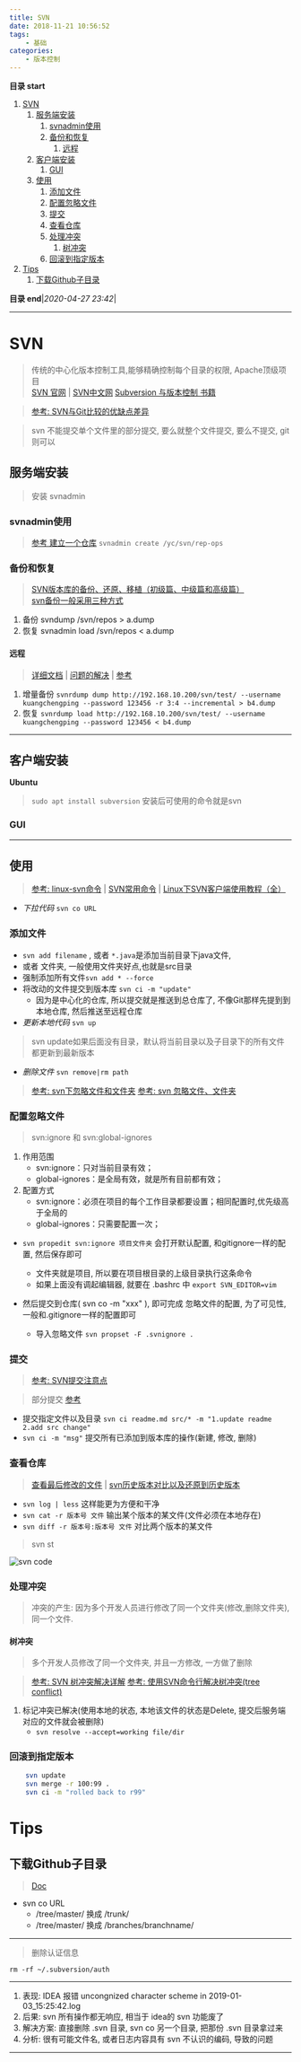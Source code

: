 ```yaml
---
title: SVN
date: 2018-11-21 10:56:52
tags: 
    - 基础
categories: 
    - 版本控制
---
```


**目录 start**

1. [SVN](#svn)
    1. [服务端安装](#服务端安装)
        1. [svnadmin使用](#svnadmin使用)
        1. [备份和恢复](#备份和恢复)
            1. [远程](#远程)
    1. [客户端安装](#客户端安装)
        1. [GUI](#gui)
    1. [使用](#使用)
        1. [添加文件](#添加文件)
        1. [配置忽略文件](#配置忽略文件)
        1. [提交](#提交)
        1. [查看仓库](#查看仓库)
        1. [处理冲突](#处理冲突)
            1. [树冲突](#树冲突)
        1. [回滚到指定版本](#回滚到指定版本)
1. [Tips](#tips)
    1. [下载Github子目录](#下载github子目录)

**目录 end**|_2020-04-27 23:42_|
****************************************
# SVN
> 传统的中心化版本控制工具,能够精确控制每个目录的权限, Apache顶级项目  
> [SVN 官网](http://subversion.apache.org/) | [SVN中文网](http://www.svn.org.cn) [Subversion 与版本控制 书籍](http://svnbook.red-bean.com/)

> [参考: SVN与Git比较的优缺点差异](https://www.cnblogs.com/Sungeek/p/9152223.html)

> svn 不能提交单个文件里的部分提交, 要么就整个文件提交, 要么不提交, git则可以

## 服务端安装
> 安装 svnadmin

### svnadmin使用
> [参考 建立一个仓库](http://www.cnblogs.com/xkops/p/5457935.html)
`svnadmin create /yc/svn/rep-ops`

### 备份和恢复
> [SVN版本库的备份、还原、移植（初级篇、中级篇和高级篇）](https://blog.csdn.net/windone0109/article/details/2908133)  
> [svn备份一般采用三种方式](https://blog.csdn.net/beyondlpf/article/details/54138865)

1. 备份 svndump /svn/repos > a.dump
2. 恢复 svnadmin load /svn/repos < a.dump

#### 远程
> [详细文档](http://svnbook.red-bean.com/en/1.7/svn.ref.svnrdump.html#svn.ref.svnrdump.sw.incremental)
> | [问题的解决](https://www.saas-secure.com/svn-hosting/svn-dump-restore.html#svn-remote-backup-restore)
> | [参考](https://www.saas-secure.com/svn-hosting/svn-dump-restore.html)

1. 增量备份 `svnrdump dump http://192.168.10.200/svn/test/ --username kuangchengping --password 123456 -r 3:4 --incremental > b4.dump`
2. 恢复 `svnrdump load http://192.168.10.200/svn/test/ --username kuangchengping --password 123456 < b4.dump`

**********************************
## 客户端安装

**Ubuntu**
> `sudo apt install subversion` 安装后可使用的命令就是svn

### GUI

*********************************
## 使用
> [参考: linux-svn命令](http://blog.csdn.net/gexiaobaohelloworld/article/details/7752862) | [SVN常用命令](http://www.cnblogs.com/SanMaoSpace/p/5102878.html)
> | [Linux下SVN客户端使用教程（全）](https://blog.csdn.net/qq_27968607/article/details/55253997)  

- _下拉代码_ `svn co URL`  
### 添加文件
- `svn add filename` , 或者 `*.java`是添加当前目录下java文件,
-  或者 文件夹, 一般使用文件夹好点,也就是src目录
- 强制添加所有文件`svn add * --force`  
- 将改动的文件提交到版本库 `svn ci -m "update"` 
    - 因为是中心化的仓库, 所以提交就是推送到总仓库了, 不像Git那样先提到到本地仓库, 然后推送至远程仓库
- _更新本地代码_ `svn up`  
> svn update如果后面没有目录，默认将当前目录以及子目录下的所有文件都更新到最新版本

- _删除文件_ `svn remove|rm path`

> [参考: svn下忽略文件和文件夹](http://blog.sina.com.cn/s/blog_6e165cc101017m0j.html)
> [参考: svn 忽略文件、文件夹](https://ztgame.shenyu.me/svn/svn-ignore.html)

### 配置忽略文件
> svn:ignore 和 svn:global-ignores

1. 作用范围
    - svn:ignore：只对当前目录有效； 
    - global-ignores：是全局有效，就是所有目前都有效；
1. 配置方式
    - svn:ignore：必须在项目的每个工作目录都要设置；相同配置时,优先级高于全局的
    - global-ignores：只需要配置一次；

- `svn propedit svn:ignore 项目文件夹` 会打开默认配置,  和gitignore一样的配置, 然后保存即可
    - 文件夹就是项目, 所以要在项目根目录的上级目录执行这条命令
    - 如果上面没有调起编辑器, 就要在 .bashrc 中 `export SVN_EDITOR=vim`

- 然后提交到仓库( svn co -m "xxx" ), 即可完成 忽略文件的配置, 为了可见性, 一般和.gitignore一样的配置即可
    - 导入忽略文件 `svn propset -F .svnignore .`

### 提交
> [参考: SVN提交注意点](http://www.cnblogs.com/masb/archive/2012/01/12/2320182.html) 

> 部分提交 [参考](https://blog.mimvp.com/article/15666.html)

- 提交指定文件以及目录 `svn ci readme.md src/* -m "1.update readme 2.add src change"`
- `svn ci -m "msg"` 提交所有已添加到版本库的操作(新建, 修改, 删除)

### 查看仓库
> [查看最后修改的文件](https://java-er.com/blog/svn-last-files/) | [svn历史版本对比以及还原到历史版本](http://www.cnblogs.com/simonote/articles/3086717.html)

- `svn log | less` 这样能更为方便和干净
- `svn cat -r 版本号 文件` 输出某个版本的某文件(文件必须在本地存在)
- `svn diff -r 版本号:版本号 文件` 对比两个版本的某文件

> svn st 
  
![svn code](https://raw.githubusercontent.com/Kuangcp/ImageRepos/master/Tech/svn/svn_codes.png)

### 处理冲突
> 冲突的产生: 因为多个开发人员进行修改了同一个文件夹(修改,删除文件夹), 同一个文件. 

#### 树冲突
> 多个开发人员修改了同一个文件夹, 并且一方修改, 一方做了删除 

> [参考: SVN 树冲突解决详解](https://blog.csdn.net/xgf415/article/details/75196714)
> [参考: 使用SVN命令行解决树冲突(tree conflict)](https://www.jianshu.com/p/e3cc83ca512d)

1. 标记冲突已解决(使用本地的状态, 本地该文件的状态是Delete, 提交后服务端对应的文件就会被删除)
    - `svn resolve --accept=working file/dir`

### 回滚到指定版本

```sh
    svn update 
    svn merge -r 100:99 .
    svn ci -m "rolled back to r99"
```

# Tips
## 下载Github子目录
> [Doc](https://help.github.com/en/articles/support-for-subversion-clients)

- svn co URL
    - /tree/master/ 换成 /trunk/ 
    - /tree/master/ 换成 /branches/branchname/ 

************************

> 删除认证信息

`rm -rf ~/.subversion/auth`

***********************

1. 表现: IDEA 报错 uncongnized character scheme in 2019-01-03_15:25:42.log 
1. 后果: svn 所有操作都无响应, 相当于 idea的 svn 功能废了
1. 解决方案: 直接删除 .svn 目录, svn co 另一个目录, 把那份 .svn 目录拿过来
1. 分析: 很有可能文件名, 或者日志内容具有 svn 不认识的编码, 导致的问题

**********


